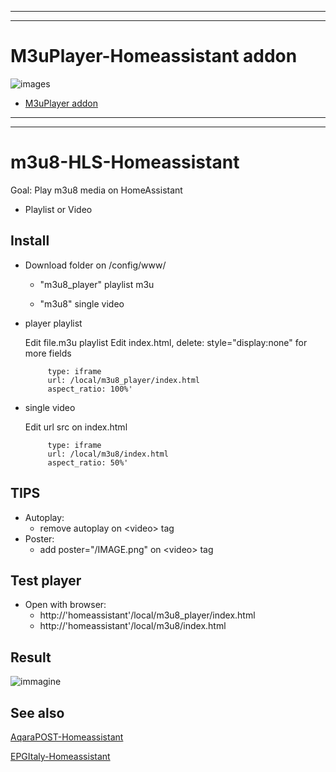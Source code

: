 ----
----

#  M3uPlayer-Homeassistant addon #

![images](https://github.com/user-attachments/assets/5a658414-ff3d-4546-a655-fbd2f124e968)


  * [M3uPlayer addon](https://github.com/sdavides/m3u8-HLS-Homeassistant/tree/main/addon-M3uPlayer/README.md)
  
----

----

# m3u8-HLS-Homeassistant
Goal: Play m3u8 media on HomeAssistant

  * Playlist or Video


## Install ##
* Download folder on /config/www/

     * "m3u8_player" playlist m3u
  
     * "m3u8" single video 
  
* player playlist
 
   Edit file.m3u playlist
   Edit index.html, delete: style="display:none" for more fields
 
  
           type: iframe
           url: /local/m3u8_player/index.html
           aspect_ratio: 100%'


* single video
 
   Edit url src on index.html
 
  
           type: iframe
           url: /local/m3u8/index.html
           aspect_ratio: 50%'
      
## TIPS ##
* Autoplay:
    * remove autoplay on \<video\> tag
* Poster:
    * add poster="/IMAGE.png" on \<video\> tag

## Test player ##
* Open with browser:
     * http://'homeassistant'/local/m3u8_player/index.html
     * http://'homeassistant'/local/m3u8/index.html


 ## Result ##
![immagine](https://github.com/user-attachments/assets/85d21159-13e2-4f85-8a0d-615381adbd87)




## See also ##

[AqaraPOST-Homeassistant](https://github.com/sdavides/AqaraPOST-Homeassistant/)

[EPGItaly-Homeassistant](https://github.com/sdavides/EPGItaly-Homeassistant/)

     

